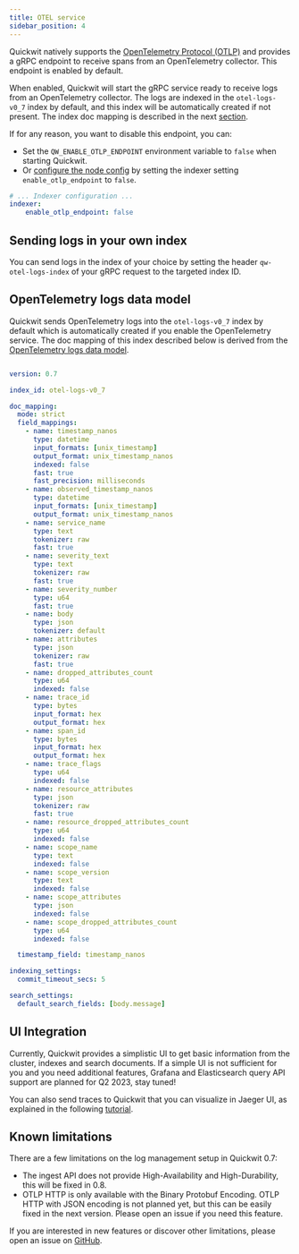 ```yaml
---
title: OTEL service
sidebar_position: 4
---
```


Quickwit natively supports the [OpenTelemetry Protocol (OTLP)](https://opentelemetry.io/docs/reference/specification/protocol/otlp/) and provides a gRPC endpoint to receive spans from an OpenTelemetry collector. This endpoint is enabled by default.

When enabled, Quickwit will start the gRPC service ready to receive logs from an OpenTelemetry collector. The logs are indexed in the `otel-logs-v0_7` index by default, and this index will be automatically created if not present. The index doc mapping is described in the next [section](#trace-and-span-data-model).

If for any reason, you want to disable this endpoint, you can:
- Set the `QW_ENABLE_OTLP_ENDPOINT` environment variable to `false` when starting Quickwit.
- Or [configure the node config](/docs/configuration/node-config.md) by setting the indexer setting `enable_otlp_endpoint` to `false`.

```yaml title=node-config.yaml
# ... Indexer configuration ...
indexer:
    enable_otlp_endpoint: false
```

## Sending logs in your own index

You can send logs in the index of your choice by setting the header `qw-otel-logs-index` of your gRPC request to the targeted index ID.


## OpenTelemetry logs data model

Quickwit sends OpenTelemetry logs into the `otel-logs-v0_7` index by default which is automatically created if you enable the OpenTelemetry service.
The doc mapping of this index described below is derived from the [OpenTelemetry logs data model](https://opentelemetry.io/docs/reference/specification/logs/data-model/).

```yaml

version: 0.7

index_id: otel-logs-v0_7

doc_mapping:
  mode: strict
  field_mappings:
    - name: timestamp_nanos
      type: datetime
      input_formats: [unix_timestamp]
      output_format: unix_timestamp_nanos
      indexed: false
      fast: true
      fast_precision: milliseconds
    - name: observed_timestamp_nanos
      type: datetime
      input_formats: [unix_timestamp]
      output_format: unix_timestamp_nanos
    - name: service_name
      type: text
      tokenizer: raw
      fast: true
    - name: severity_text
      type: text
      tokenizer: raw
      fast: true
    - name: severity_number
      type: u64
      fast: true
    - name: body
      type: json
      tokenizer: default
    - name: attributes
      type: json
      tokenizer: raw
      fast: true
    - name: dropped_attributes_count
      type: u64
      indexed: false
    - name: trace_id
      type: bytes
      input_format: hex
      output_format: hex
    - name: span_id
      type: bytes
      input_format: hex
      output_format: hex
    - name: trace_flags
      type: u64
      indexed: false
    - name: resource_attributes
      type: json
      tokenizer: raw
      fast: true
    - name: resource_dropped_attributes_count
      type: u64
      indexed: false
    - name: scope_name
      type: text
      indexed: false
    - name: scope_version
      type: text
      indexed: false
    - name: scope_attributes
      type: json
      indexed: false
    - name: scope_dropped_attributes_count
      type: u64
      indexed: false

  timestamp_field: timestamp_nanos

indexing_settings:
  commit_timeout_secs: 5

search_settings:
  default_search_fields: [body.message]
```

## UI Integration

Currently, Quickwit provides a simplistic UI to get basic information from the cluster, indexes and search documents.
If a simple UI is not sufficient for you and you need additional features, Grafana and Elasticsearch query API support are planned for Q2 2023, stay tuned!

You can also send traces to Quickwit that you can visualize in Jaeger UI, as explained in the following [tutorial](../distributed-tracing/send-traces/using-otel-sdk-python.md).


## Known limitations

There are a few limitations on the log management setup in Quickwit 0.7:
- The ingest API does not provide High-Availability and High-Durability, this will be fixed in 0.8.
- OTLP HTTP is only available with the Binary Protobuf Encoding. OTLP HTTP with JSON encoding is not planned yet, but this can be easily fixed in the next version. Please open an issue if you need this feature.

If you are interested in new features or discover other limitations, please open an issue on [GitHub](https://github.com/quickwit-oss/quickwit).
